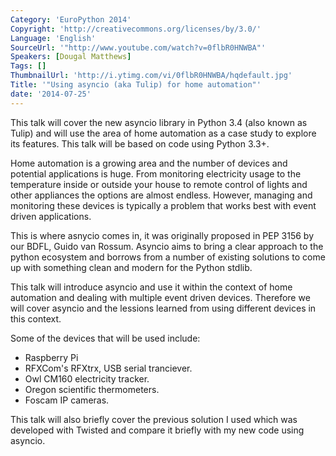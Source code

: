 ```yaml
---
Category: 'EuroPython 2014'
Copyright: 'http://creativecommons.org/licenses/by/3.0/'
Language: 'English'
SourceUrl: '"http://www.youtube.com/watch?v=0flbR0HNWBA"'
Speakers: [Dougal Matthews]
Tags: []
ThumbnailUrl: 'http://i.ytimg.com/vi/0flbR0HNWBA/hqdefault.jpg'
Title: '"Using asyncio (aka Tulip) for home automation"'
date: '2014-07-25'
---
```

This talk will cover the new asyncio library in Python 3.4 (also known as Tulip) and will use the area of home automation as a case study to explore its features. This talk will be based on code using Python 3.3+.

Home automation is a growing area and the number of devices and potential applications is huge. From monitoring electricity usage to the temperature inside or outside your house to remote control of lights and other appliances the options are almost endless. However, managing and monitoring these devices is typically a problem that works best with event driven applications.

This is where asnycio comes in, it was originally proposed in PEP 3156 by our BDFL, Guido van Rossum. Asyncio aims to bring a clear approach to the python ecosystem and borrows from a number of existing solutions to come up with something clean and modern for the Python stdlib.

This talk will introduce asyncio and use it within the context of home automation and dealing with multiple event driven devices. Therefore we will cover asyncio and the lessions learned from using different devices in this context.

Some of the devices that will be used include:

 - Raspberry Pi
 - RFXCom's RFXtrx, USB serial tranciever.
 - Owl CM160 electricity tracker.
 - Oregon scientific thermometers.
 - Foscam IP cameras.

This talk will also briefly cover the previous solution I used which was developed with Twisted and compare it briefly with my new code using asyncio.